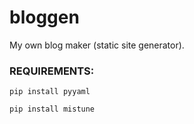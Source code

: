 # bloggen

My own blog maker (static site generator).

### REQUIREMENTS:
    pip install pyyaml
    
    pip install mistune
